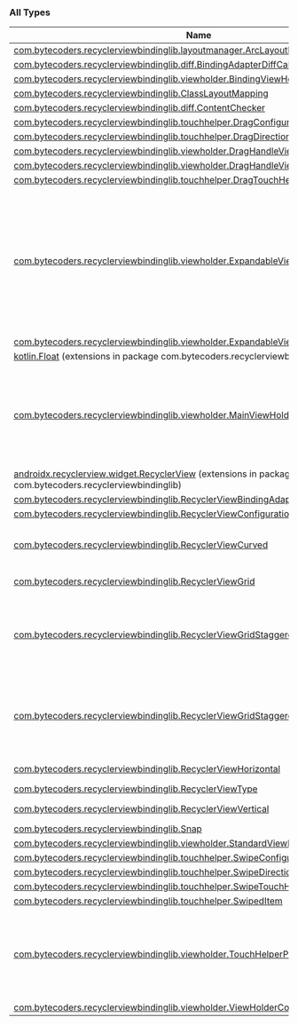

### All Types

| Name | Summary |
|---|---|
| [com.bytecoders.recyclerviewbindinglib.layoutmanager.ArcLayoutManager](../com.bytecoders.recyclerviewbindinglib.layoutmanager/-arc-layout-manager/index.md) |  |
| [com.bytecoders.recyclerviewbindinglib.diff.BindingAdapterDiffCallback](../com.bytecoders.recyclerviewbindinglib.diff/-binding-adapter-diff-callback/index.md) |  |
| [com.bytecoders.recyclerviewbindinglib.viewholder.BindingViewHolder](../com.bytecoders.recyclerviewbindinglib.viewholder/-binding-view-holder/index.md) |  |
| [com.bytecoders.recyclerviewbindinglib.ClassLayoutMapping](../com.bytecoders.recyclerviewbindinglib/-class-layout-mapping.md) |  |
| [com.bytecoders.recyclerviewbindinglib.diff.ContentChecker](../com.bytecoders.recyclerviewbindinglib.diff/-content-checker/index.md) |  |
| [com.bytecoders.recyclerviewbindinglib.touchhelper.DragConfiguration](../com.bytecoders.recyclerviewbindinglib.touchhelper/-drag-configuration/index.md) |  |
| [com.bytecoders.recyclerviewbindinglib.touchhelper.DragDirection](../com.bytecoders.recyclerviewbindinglib.touchhelper/-drag-direction/index.md) |  |
| [com.bytecoders.recyclerviewbindinglib.viewholder.DragHandleViewHolder](../com.bytecoders.recyclerviewbindinglib.viewholder/-drag-handle-view-holder/index.md) |  |
| [com.bytecoders.recyclerviewbindinglib.viewholder.DragHandleViewHolderConfiguration](../com.bytecoders.recyclerviewbindinglib.viewholder/-drag-handle-view-holder-configuration/index.md) |  |
| [com.bytecoders.recyclerviewbindinglib.touchhelper.DragTouchHelper](../com.bytecoders.recyclerviewbindinglib.touchhelper/-drag-touch-helper/index.md) |  |
| [com.bytecoders.recyclerviewbindinglib.viewholder.ExpandableViewHolder](../com.bytecoders.recyclerviewbindinglib.viewholder/-expandable-view-holder/index.md) | Allows expanding a TextView when clicking on it, also takes care of closing it when users scroll away and it is no longer visible |
| [com.bytecoders.recyclerviewbindinglib.viewholder.ExpandableViewHolderConfiguration](../com.bytecoders.recyclerviewbindinglib.viewholder/-expandable-view-holder-configuration/index.md) |  |
| [kotlin.Float](../com.bytecoders.recyclerviewbindinglib.extensions/kotlin.-float/index.md) (extensions in package com.bytecoders.recyclerviewbindinglib.extensions) |  |
| [com.bytecoders.recyclerviewbindinglib.viewholder.MainViewHolderConfig](../com.bytecoders.recyclerviewbindinglib.viewholder/-main-view-holder-config/index.md) | Takes care of abstracting all View configuration parameters and binding the model for a given item |
| [androidx.recyclerview.widget.RecyclerView](../com.bytecoders.recyclerviewbindinglib/androidx.recyclerview.widget.-recycler-view/index.md) (extensions in package com.bytecoders.recyclerviewbindinglib) |  |
| [com.bytecoders.recyclerviewbindinglib.RecyclerViewBindingAdapter](../com.bytecoders.recyclerviewbindinglib/-recycler-view-binding-adapter/index.md) |  |
| [com.bytecoders.recyclerviewbindinglib.RecyclerViewConfiguration](../com.bytecoders.recyclerviewbindinglib/-recycler-view-configuration/index.md) |  |
| [com.bytecoders.recyclerviewbindinglib.RecyclerViewCurved](../com.bytecoders.recyclerviewbindinglib/-recycler-view-curved/index.md) | Items are layout showing an Arc |
| [com.bytecoders.recyclerviewbindinglib.RecyclerViewGrid](../com.bytecoders.recyclerviewbindinglib/-recycler-view-grid/index.md) | Layout items in a Grid |
| [com.bytecoders.recyclerviewbindinglib.RecyclerViewGridStaggeredHorizontal](../com.bytecoders.recyclerviewbindinglib/-recycler-view-grid-staggered-horizontal/index.md) | Layout items in a staggered grid formation. Horizontal layout |
| [com.bytecoders.recyclerviewbindinglib.RecyclerViewGridStaggeredVertical](../com.bytecoders.recyclerviewbindinglib/-recycler-view-grid-staggered-vertical/index.md) | Layout items in a staggered grid formation. Vertical layout |
| [com.bytecoders.recyclerviewbindinglib.RecyclerViewHorizontal](../com.bytecoders.recyclerviewbindinglib/-recycler-view-horizontal.md) | Layout items horizontally |
| [com.bytecoders.recyclerviewbindinglib.RecyclerViewType](../com.bytecoders.recyclerviewbindinglib/-recycler-view-type.md) |  |
| [com.bytecoders.recyclerviewbindinglib.RecyclerViewVertical](../com.bytecoders.recyclerviewbindinglib/-recycler-view-vertical.md) | Layout items vertically |
| [com.bytecoders.recyclerviewbindinglib.Snap](../com.bytecoders.recyclerviewbindinglib/-snap/index.md) |  |
| [com.bytecoders.recyclerviewbindinglib.viewholder.StandardViewHolderConfiguration](../com.bytecoders.recyclerviewbindinglib.viewholder/-standard-view-holder-configuration/index.md) |  |
| [com.bytecoders.recyclerviewbindinglib.touchhelper.SwipeConfiguration](../com.bytecoders.recyclerviewbindinglib.touchhelper/-swipe-configuration/index.md) |  |
| [com.bytecoders.recyclerviewbindinglib.touchhelper.SwipeDirection](../com.bytecoders.recyclerviewbindinglib.touchhelper/-swipe-direction/index.md) |  |
| [com.bytecoders.recyclerviewbindinglib.touchhelper.SwipeTouchHelper](../com.bytecoders.recyclerviewbindinglib.touchhelper/-swipe-touch-helper/index.md) |  |
| [com.bytecoders.recyclerviewbindinglib.touchhelper.SwipedItem](../com.bytecoders.recyclerviewbindinglib.touchhelper/-swiped-item/index.md) |  |
| [com.bytecoders.recyclerviewbindinglib.viewholder.TouchHelperProvider](../com.bytecoders.recyclerviewbindinglib.viewholder/-touch-helper-provider.md) | Define a drag handler that will be used. This only works when dragging is enabled |
| [com.bytecoders.recyclerviewbindinglib.viewholder.ViewHolderConfiguration](../com.bytecoders.recyclerviewbindinglib.viewholder/-view-holder-configuration.md) |  |
